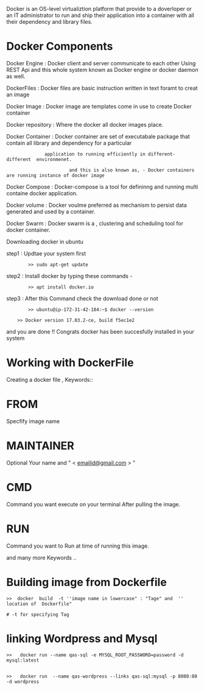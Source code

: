 					



 Docker   is  an   OS-level   virtualiztion    platform  that  provide  to a doverloper or an IT  administrator  to  run and ship  			their application into  a container with all their dependency and library files.







# Docker Components





Docker Engine 	 	:      Docker client and server communicate  to each other  Using   REST Api   and this  whole  system known  as 				Docker engine or docker daemon as well.  





DockerFiles    	 	:      Docker  files are basic instruction written in text foramt to creat an image  





Docker Image	  	:      Docker image  are templates come in use to create Docker container 



Docker repository	:      Where the docker all   docker images place.





Docker Container	:      Docker container are set of executabale package that contain all library and dependency for a particular
	
	  		      application to running efficiently in different-different  environmenet.
	
	            	       and this is also known as, - Docker containers are running instance of docker image	 





Docker Compose 		:       Docker-compose is a tool for defininng and running multi containe docker application.




Docker volume		:       Docker  voulme  preferred   as  mechanism  to  persist data  generated  and used by a container.




Docker Swarm 	 	:      Docker swarm is a , clustering and scheduling tool  for docker container.  





Downloading docker in ubuntu



  step1  :    Updtae your system first

            >> sudo apt-get update



   step2 :   Install docker by typing these commands -

            >> apt install docker.io                          
		


   step3 :  After this Command check the download done or not
           
            >> ubuntu@ip-172-31-42-184:~$ docker --version
    
	    >> Docker version 17.03.2-ce, build f5ec1e2                          
	      
  
  
  and you are done !! Congrats docker has been succesfully installed in your system




				
					


# Working with DockerFile


Creating a docker file , Keywords::



# FROM       	 	   
Specfify image name




# MAINTAINER 		
Optional   Your name and   " < emailid@gmail.com > "



# CMD		

Command you want execute on your terminal After pulling the image.  



# RUN 

Command you want to Run at time of running this image.

and many more Keywords ..




# Building image from Dockerfile

	>>  docker  build  -t ''image name in lowercase" : "Tage" and  '' location of  Dockerfile"       		
			
	# -t for specifying Tag 



# linking Wordpress and Mysql


	>>   docker run --name qas-sql -e MYSQL_ROOT_PASSWORD=password -d mysql:latest


	>>   docker run  --name qas-wordpress --links qas-sql:mysql -p 8080:80 -d wordpress

